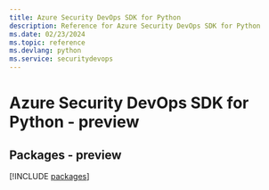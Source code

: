 ```yaml
---
title: Azure Security DevOps SDK for Python
description: Reference for Azure Security DevOps SDK for Python
ms.date: 02/23/2024
ms.topic: reference
ms.devlang: python
ms.service: securitydevops
---
```

# Azure Security DevOps SDK for Python - preview
## Packages - preview
[!INCLUDE [packages](security-devops-index.md)]